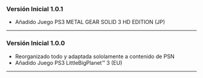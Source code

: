 ### Versión Inicial 1.0.1

- Añadido Juego PS3 METAL GEAR SOLID 3 HD EDITION (JP)

------------------------------------------------------------------------------------------------------------------

### Versión Inicial 1.0.0

- Reorganizado todo y adaptada sololamente a contenido de PSN
- Añadido Juego PS3 LittleBigPlanet™ 3 (EU)

------------------------------------------------------------------------------------------------------------------
